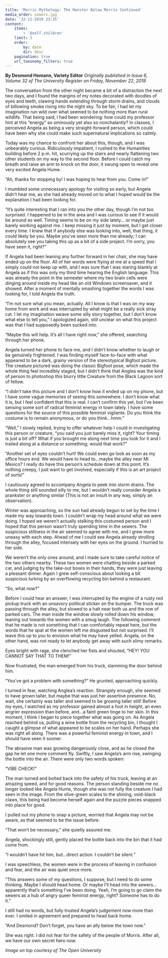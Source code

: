 ```yaml
---
title: 'Morris Mythology: The Monster Below Morris Continued'
media_order: sewers.jpg
date: '22-11-2019 23:35'
content:
    items:
        - '@self.children'
    limit: 5
    order:
        by: date
        dir: desc
    pagination: true
    url_taxonomy_filters: true
---
```


**By Desmond Homann, Variety Editor** _Originally published in Issue 6, Volume 32 of The University Register on Friday, November 22, 2019_

The conversation from the other night became a bit of a distraction the next two days, and I found the margins of my notes decorated with doodles of eyes and teeth, clawing hands extending through storm drains, and clouds of billowing smoke rising into the night sky. To be fair, I had let my imagination run wild over what seemed to be nothing more than rural wildlife. That being said, I had been wondering: how could my professor hint at this “energy” so ominously yet also so nonchalantly? In classes, I perceived Angela as being a very straight-forward person, which could have been why she could make such supernatural implications so calmly.

Today was my chance to confront her about this, though, and I was unbearably curious. Ridiculously impatient, I rushed to the Humanities building before 2 p.m. hit, scurrying up the stairs and nearly flattening two other students on my way to the second floor. Before I could catch my breath and raise an arm to knock on the door, it swung open to reveal one very excited Angela Hume.

“Ah, thanks for stopping by! I was hoping to hear from you. Come in!”

I mumbled some unnecessary apology for visiting so early, but Angela didn’t hear me, as she had already moved on to what I hoped would be the explanation I had been looking for.

“It’s quite interesting that I ran into you the other day, though I’m not too surprised. I happened to be in the area and I was curious to see if it would be around as well. Timing seems to be on my side lately... or maybe just barely working against me. I keep missing it just by moment, but I get closer every time. I knew that if anybody else was looking into, well, that thing, it could likely be you. Maybe you’ve seen more than me already; I can absolutely see you taking this up as a bit of a side project. I’m sorry, you have seen it, right?”

If Angela had been leaning any further forward in her chair, she may have ended up on the floor. All of her words were flying at me at a speed that I simply could not keep up with, and I was sure that I was staring blankly at Angela as if this was only my third time hearing the English language. This was already the point in the semester where my two brain cells were dinging around inside my head like an old Windows screensaver, and it showed. After a moment of mentally smashing together the words I was looking for, I told Angela the truth.

“I’m not sure what you mean, actually. All I know is that I was on my way home from work and was interrupted by what might be a really sick stray cat. I let my imagination weave some silly story together, but I don’t know what else to tell you,” I apologized again, still unclear on what this project was that I had supposedly been sucked into.

“Maybe this will help. It’s all I have right now,” she offered, searching through her phone.

Angela turned her phone to face me, and I didn’t know whether to laugh or be genuinely frightened. I was finding myself face-to-face with what appeared to be a dark, grainy version of the stereotypical Bigfoot picture. The creature pictured was doing the classic Bigfoot pose, which made the whole thing feel incredibly staged, but I didn’t think that Anglea was the kind of person to photoshop this blurry little Creature from the Black Lagoon sort of fellow.

“I didn’t take this picture and I don’t know how it ended up on my phone, but I have some vague memories of seeing this somewhere. I don’t know  what it is, but I feel confident that this is real. I can’t confirm this yet, but I’ve been sensing some sort of radical feminist energy in town lately. I have some questions for the source of this possible feminist vigilante. Do you think the costume is to remain anonymous, or do you think...hmm.”

“Well,” I slowly replied, trying to offer whatever help I could in investigating this person or creature, “you said you just barely miss it, right? Your timing is just a bit off? What if you brought me along next time you look for it and I trailed along at a distance or something; would that work?”

“Another set of eyes couldn’t hurt! We could even go look as soon as my office hours end. We would have to head to...maybe the alley near Mi Mexico? I really do have this person’s schedule down at this point. It’s nothing creepy, I just want to get involved, especially if this is an art project of sorts!”

I cautiously agreed to accompany Angela to peek into storm drains. The whole thing still sounded silly to me, but I wouldn’t really consider Angela a prankster or anything similar (This is not an insult in any way, simply an observation). 

Winter was approaching, so the sun had already begun to set by the time I made my way towards town. I couldn’t wrap my head around what we were doing. I hoped we weren’t actually stalking this costumed person and I hoped that this person wasn’t truly spending time in the sewers. The suspicious stillness in the air seemed to agree with me, and I grew more uneasy with each step. Ahead of me I could see Angela already strolling through the alley, focused intensely with her eyes on the
ground. I hurried to her side.

We weren’t the only ones around, and I made sure to take careful notice of the two others nearby. These two women were chatting beside a parked car, and judging by the take-out boxes in their hands, they were just leaving a pleasant dinner. Again I grew self-conscious about looking a bit suspicious lurking by an overflowing recycling bin behind a restaurant.

“So, what now?”

Before I could hear an answer, I was interrupted by the engine of a rusty red pickup truck with an unsavory political sticker on the bumper. The truck was passing through the alley, but slowed to a halt near both us and the row of parked cars. The man inside the window slowly rolled down his window, leaning out towards the women with a smug laugh. The following comment that he made is not something that I can comfortably repeat here, but the words that he spat at the women left me disgusted but not surprised. I’ll leave this up to you to envision what he may have yelled. Angela, on the other hand, was not ready to let anybody get away with such slimy remarks. 

Eyes bright with rage, she clenched her fists and shouted, “HEY! YOU CANNOT SAY THAT TO THEM!”

Now frustrated, the man emerged from his truck, slamming the door behind him. 

“You’ve got a problem with something?” He grunted, approaching quickly.

I turned in fear, watching Anglea’s reaction. Strangely enough, she seemed to have grown taller, but maybe that was just her assertive presence. No, wait, she certainly was taller and seemed to be growing taller still! Before my eyes, I watched as my professor gained almost a foot in height, an even angrier expression than before, and...a faint green tinge to her skin. In this moment, I think I began to piece together what was going on. As Angela reached behind us, pulling a wine bottle from the recycling bin, I thought I caught a glimpse of what appeared to be scales on her hand. Perhaps she was right all along. There was a powerful feminist energy in town, and I should have seen it sooner.

The abrasive man was growing dangerously close, and as he closed the gap he let one more comment fly. Swiftly, I saw Angela’s arm rise, swinging the bottle into the air. There were only two words spoken:

“VIBE CHECK!”

The man turned and bolted back into the safety of his truck, leaving at an amazing speed, and for good reasons. The person standing beside me no longer looked like Angela Hume, though she was not fully the creature I had seen in the image. From the olive-green scales to the shining, void-black claws, this being had become herself again and the puzzle pieces snapped into place for good.

I pulled out my phone to snap a picture, worried that Angela may not be aware, as that seemed to be the issue before.

“That won’t be necessary,” she quietly assured me.

Angela, shockingly still, gently placed the bottle back into the bin that it had come from.

“I wouldn’t have hit him, but...direct action. I couldn’t be silent.”

I was speechless, the women were in the process of leaving in confusion and fear, and the air was quiet once more.

“This answers some of my questions, I suppose, but I need to do some thinking. Maybe I should head home. Or maybe I’ll head into the sewers... apparently that’s something I’ve been doing. Yeah, I’m going to go claim the sewers as a hub of angry queer feminist energy, right? Someone has to do it.”

I still had no words, but fully trusted Angela’s judgement now more than ever. I smiled in agreement and prepared to head back home. 

“And Desmond? Don’t forget, you have an ally below the town now.”

She was right. I did not fear for the safety of the people of Morris. After all, we have our own secret hero now.

_Image on top courtesy of The Open University_
